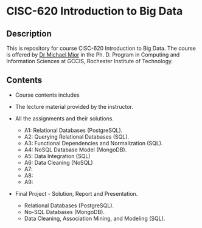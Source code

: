 
# CISC-620 Introduction to Big Data

## Description

This is repository for course CISC-620 Introduction to Big Data.
The course is offered by [Dr Michael Mior](https://www.rit.edu/directory/mjmvcs-michael-mior) in the Ph. D. Program in Computing and Information Sciences at GCCIS, Rochester Institute of Technology.

## Contents

- Course contents includes

- The lecture material provided by the instructor. 

- All the assignments and their solutions.
    - A1: Relational Databases (PostgreSQL).
    - A2: Querying Relational Databases (SQL).
    - A3: Functional Dependencies and Normalization (SQL).
    - A4: NoSQL Database Model (MongoDB).
    - A5: Data Integration (SQL)
    - A6: Data Cleaning (NoSQL)
    - A7: 
    - A8: 
    - A9: 

- Final Project - Solution, Report and Presentation.
    - Relational Databases (PostgreSQL).
    - No-SQL Databases (MongoDB).
    - Data Cleaning, Association Mining, and Modeling (SQL).
